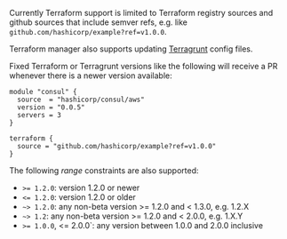 Currently Terraform support is limited to Terraform registry sources and github sources that include semver refs, e.g. like `github.com/hashicorp/example?ref=v1.0.0`.

Terraform manager also supports updating [Terragrunt](https://terragrunt.gruntwork.io/) config files.

Fixed Terraform or Terragrunt versions like the following will receive a PR whenever there is a newer version available:

```
module "consul" {
  source  = "hashicorp/consul/aws"
  version = "0.0.5"
  servers = 3
}
```

```hcl
terraform {
  source = "github.com/hashicorp/example?ref=v1.0.0"
}
```

The following _range_ constraints are also supported:

- `>= 1.2.0`: version 1.2.0 or newer
- `<= 1.2.0`: version 1.2.0 or older
- `~> 1.2.0`: any non-beta version >= 1.2.0 and < 1.3.0, e.g. 1.2.X
- `~> 1.2`: any non-beta version >= 1.2.0 and < 2.0.0, e.g. 1.X.Y
- `>= 1.0.0`, <= 2.0.0`: any version between 1.0.0 and 2.0.0 inclusive
